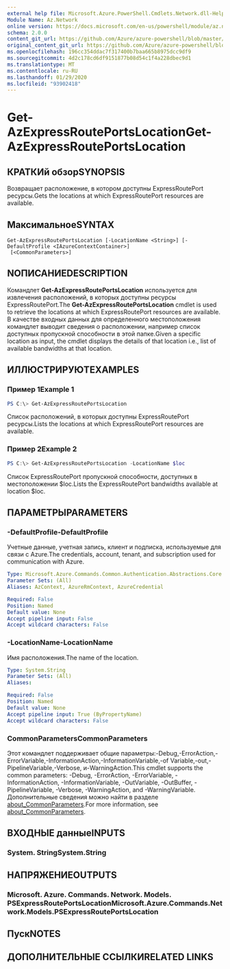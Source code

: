 ```yaml
---
external help file: Microsoft.Azure.PowerShell.Cmdlets.Network.dll-Help.xml
Module Name: Az.Network
online version: https://docs.microsoft.com/en-us/powershell/module/az.network/get-azexpressrouteportslocation
schema: 2.0.0
content_git_url: https://github.com/Azure/azure-powershell/blob/master/src/Network/Network/help/Get-AzExpressRoutePortsLocation.md
original_content_git_url: https://github.com/Azure/azure-powershell/blob/master/src/Network/Network/help/Get-AzExpressRoutePortsLocation.md
ms.openlocfilehash: 196cc354ddac7f317400b7baa665b8975dcc9df9
ms.sourcegitcommit: 4d2c178cd6df9151877b08d54c1f4a228dbec9d1
ms.translationtype: MT
ms.contentlocale: ru-RU
ms.lasthandoff: 01/29/2020
ms.locfileid: "93902418"
---
```

# <span data-ttu-id="3559e-101">Get-AzExpressRoutePortsLocation</span><span class="sxs-lookup"><span data-stu-id="3559e-101">Get-AzExpressRoutePortsLocation</span></span>

## <span data-ttu-id="3559e-102">КРАТКИй обзор</span><span class="sxs-lookup"><span data-stu-id="3559e-102">SYNOPSIS</span></span>
<span data-ttu-id="3559e-103">Возвращает расположение, в котором доступны ExpressRoutePort ресурсы.</span><span class="sxs-lookup"><span data-stu-id="3559e-103">Gets the locations at which ExpressRoutePort resources are available.</span></span>

## <span data-ttu-id="3559e-104">Максимальное</span><span class="sxs-lookup"><span data-stu-id="3559e-104">SYNTAX</span></span>

```
Get-AzExpressRoutePortsLocation [-LocationName <String>] [-DefaultProfile <IAzureContextContainer>]
 [<CommonParameters>]
```

## <span data-ttu-id="3559e-105">NОПИСАНИЕ</span><span class="sxs-lookup"><span data-stu-id="3559e-105">DESCRIPTION</span></span>
<span data-ttu-id="3559e-106">Командлет **Get-AzExpressRoutePortsLocation** используется для извлечения расположений, в которых доступны ресурсы ExpressRoutePort.</span><span class="sxs-lookup"><span data-stu-id="3559e-106">The **Get-AzExpressRoutePortsLocation** cmdlet is used to retrieve the locations at which ExpressRoutePort resources are available.</span></span> <span data-ttu-id="3559e-107">В качестве входных данных для определенного местоположения командлет выводит сведения о расположении, например список доступных пропускной способности в этой папке.</span><span class="sxs-lookup"><span data-stu-id="3559e-107">Given a specific location as input, the cmdlet displays the details of that location i.e., list of available bandwidths at that location.</span></span>

## <span data-ttu-id="3559e-108">ИЛЛЮСТРИРУЮТ</span><span class="sxs-lookup"><span data-stu-id="3559e-108">EXAMPLES</span></span>

### <span data-ttu-id="3559e-109">Пример 1</span><span class="sxs-lookup"><span data-stu-id="3559e-109">Example 1</span></span>
```powershell
PS C:\> Get-AzExpressRoutePortsLocation
```

<span data-ttu-id="3559e-110">Список расположений, в которых доступны ExpressRoutePort ресурсы.</span><span class="sxs-lookup"><span data-stu-id="3559e-110">Lists the locations at which ExpressRoutePort resources are available.</span></span>

### <span data-ttu-id="3559e-111">Пример 2</span><span class="sxs-lookup"><span data-stu-id="3559e-111">Example 2</span></span>
```powershell
PS C:\> Get-AzExpressRoutePortsLocation -LocationName $loc
```

<span data-ttu-id="3559e-112">Список ExpressRoutePort пропускной способности, доступных в местоположении $loc.</span><span class="sxs-lookup"><span data-stu-id="3559e-112">Lists the ExpressRoutePort bandwidths available at location $loc.</span></span>

## <span data-ttu-id="3559e-113">ПАРАМЕТРЫ</span><span class="sxs-lookup"><span data-stu-id="3559e-113">PARAMETERS</span></span>

### <span data-ttu-id="3559e-114">-DefaultProfile</span><span class="sxs-lookup"><span data-stu-id="3559e-114">-DefaultProfile</span></span>
<span data-ttu-id="3559e-115">Учетные данные, учетная запись, клиент и подписка, используемые для связи с Azure.</span><span class="sxs-lookup"><span data-stu-id="3559e-115">The credentials, account, tenant, and subscription used for communication with Azure.</span></span>

```yaml
Type: Microsoft.Azure.Commands.Common.Authentication.Abstractions.Core.IAzureContextContainer
Parameter Sets: (All)
Aliases: AzContext, AzureRmContext, AzureCredential

Required: False
Position: Named
Default value: None
Accept pipeline input: False
Accept wildcard characters: False
```

### <span data-ttu-id="3559e-116">-LocationName</span><span class="sxs-lookup"><span data-stu-id="3559e-116">-LocationName</span></span>
<span data-ttu-id="3559e-117">Имя расположения.</span><span class="sxs-lookup"><span data-stu-id="3559e-117">The name of the location.</span></span>

```yaml
Type: System.String
Parameter Sets: (All)
Aliases:

Required: False
Position: Named
Default value: None
Accept pipeline input: True (ByPropertyName)
Accept wildcard characters: False
```

### <span data-ttu-id="3559e-118">CommonParameters</span><span class="sxs-lookup"><span data-stu-id="3559e-118">CommonParameters</span></span>
<span data-ttu-id="3559e-119">Этот командлет поддерживает общие параметры:-Debug,-ErrorAction,-ErrorVariable,-InformationAction,-InformationVariable,-of Variable,-out,-PipelineVariable,-Verbose, и-WarningAction.</span><span class="sxs-lookup"><span data-stu-id="3559e-119">This cmdlet supports the common parameters: -Debug, -ErrorAction, -ErrorVariable, -InformationAction, -InformationVariable, -OutVariable, -OutBuffer, -PipelineVariable, -Verbose, -WarningAction, and -WarningVariable.</span></span> <span data-ttu-id="3559e-120">Дополнительные сведения можно найти в разделе [about_CommonParameters](https://go.microsoft.com/fwlink/?LinkID=113216).</span><span class="sxs-lookup"><span data-stu-id="3559e-120">For more information, see [about_CommonParameters](https://go.microsoft.com/fwlink/?LinkID=113216).</span></span>

## <span data-ttu-id="3559e-121">ВХОДНЫЕ данные</span><span class="sxs-lookup"><span data-stu-id="3559e-121">INPUTS</span></span>

### <span data-ttu-id="3559e-122">System. String</span><span class="sxs-lookup"><span data-stu-id="3559e-122">System.String</span></span>

## <span data-ttu-id="3559e-123">НАПРЯЖЕНИЕ</span><span class="sxs-lookup"><span data-stu-id="3559e-123">OUTPUTS</span></span>

### <span data-ttu-id="3559e-124">Microsoft. Azure. Commands. Network. Models. PSExpressRoutePortsLocation</span><span class="sxs-lookup"><span data-stu-id="3559e-124">Microsoft.Azure.Commands.Network.Models.PSExpressRoutePortsLocation</span></span>

## <span data-ttu-id="3559e-125">Пуск</span><span class="sxs-lookup"><span data-stu-id="3559e-125">NOTES</span></span>

## <span data-ttu-id="3559e-126">ДОПОЛНИТЕЛЬНЫЕ ССЫЛКИ</span><span class="sxs-lookup"><span data-stu-id="3559e-126">RELATED LINKS</span></span>
